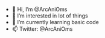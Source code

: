 - 👋 Hi, I’m @ArcAniOms
- 👀 I’m interested in lot of things
- 🌱 I’m currently learning basic code
- 📫 Twitter: @ArcAniOms
